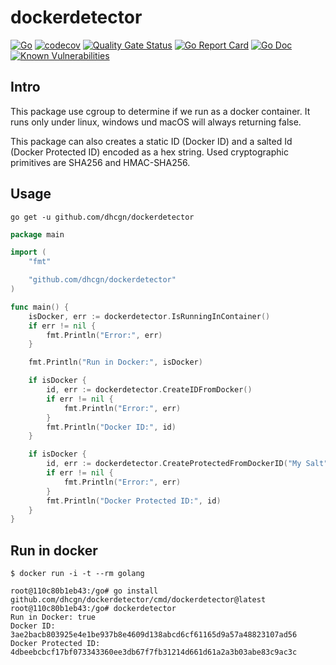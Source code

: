 # dockerdetector

[![Go](https://github.com/dhcgn/dockerdetector/actions/workflows/go.yml/badge.svg)](https://github.com/dhcgn/dockerdetector/actions/workflows/go.yml)
[![codecov](https://codecov.io/gh/dhcgn/dockerdetector/branch/main/graph/badge.svg?token=9CMJ0HZA6B)](https://codecov.io/gh/dhcgn/dockerdetector)
[![Quality Gate Status](https://sonarcloud.io/api/project_badges/measure?project=dhcgn_dockerdetector&metric=alert_status)](https://sonarcloud.io/dashboard?id=dhcgn_dockerdetector)
[![Go Report Card](https://goreportcard.com/badge/github.com/dhcgn/dockerdetector)](https://goreportcard.com/report/github.com/dhcgn/dockerdetector)
[![Go Doc](https://godoc.org/github.com/dhcgn/dockerdetector?status.svg)](http://godoc.org/github.com/dhcgn/dockerdetector)
[![Known Vulnerabilities](https://snyk.io/test/github/dhcgn/dockerdetector/badge.svg?targetFile=go.mod)](https://snyk.io/test/github/dhcgn/dockerdetector?targetFile=go.mod)

## Intro

This package use cgroup to determine if we run as a docker container. 
It runs only under linux, windows und macOS will always returning false.

This package can also creates a static ID (Docker ID) and a salted Id (Docker Protected ID) encoded as a hex string.
Used cryptographic primitives are SHA256 and HMAC-SHA256.

## Usage

`go get -u github.com/dhcgn/dockerdetector`

```go
package main

import (
	"fmt"

	"github.com/dhcgn/dockerdetector"
)

func main() {
	isDocker, err := dockerdetector.IsRunningInContainer()
	if err != nil {
		fmt.Println("Error:", err)
	}

	fmt.Println("Run in Docker:", isDocker)

	if isDocker {
		id, err := dockerdetector.CreateIDFromDocker()
		if err != nil {
			fmt.Println("Error:", err)
		}
		fmt.Println("Docker ID:", id)
	}

	if isDocker {
		id, err := dockerdetector.CreateProtectedFromDockerID("My Salt")
		if err != nil {
			fmt.Println("Error:", err)
		}
		fmt.Println("Docker Protected ID:", id)
	}
}

```

## Run in docker

```
$ docker run -i -t --rm golang

root@110c80b1eb43:/go# go install github.com/dhcgn/dockerdetector/cmd/dockerdetector@latest
root@110c80b1eb43:/go# dockerdetector
Run in Docker: true
Docker ID: 3ae2bacb803925e4e1be937b8e4609d138abcd6cf61165d9a57a48823107ad56
Docker Protected ID: 4dbeebcbcf17bf073343360ee3db67f7fb31214d661d61a2a3b03abe83c9ac3c
```
